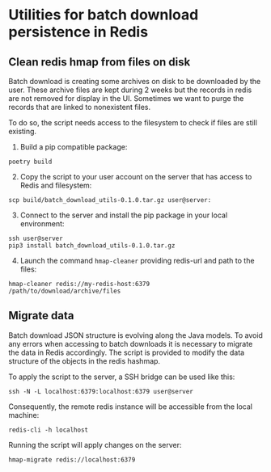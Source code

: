 # Utilities for batch download persistence in Redis

## Clean redis hmap from files on disk

Batch download is creating some archives on disk to be downloaded by the user. These archive files are kept during 2 weeks but the records in redis are not removed for display in the UI. Sometimes we want to purge the records that are linked to nonexistent files.

To do so, the script needs access to the filesystem to check if files are still existing. 

1. Build a pip compatible package:
```shell
poetry build
```
2. Copy the script to your user account on the server that has access to Redis and filesystem:
```shell
scp build/batch_download_utils-0.1.0.tar.gz user@server:
```
3. Connect to the server and install the pip package in your local environment:
```shell
ssh user@server
pip3 install batch_download_utils-0.1.0.tar.gz 
```
4. Launch the command `hmap-cleaner` providing redis-url and path to the files:
```shell
hmap-cleaner redis://my-redis-host:6379 /path/to/download/archive/files
```

## Migrate data 

Batch download JSON structure is evolving along the Java models. To avoid any errors when accessing to batch downloads it is necessary to migrate the data in Redis accordingly. The script is provided to modify the data structure of the objects in the redis hashmap.

To apply the script to the server, a SSH bridge can be used like this:
```shell
ssh -N -L localhost:6379:localhost:6379 user@server
```

Consequently, the remote redis instance will be accessible from the local machine:
```shell
redis-cli -h localhost
```

Running the script will apply changes on the server:
```shell
hmap-migrate redis://localhost:6379
```